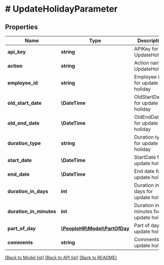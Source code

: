 # # UpdateHolidayParameter

## Properties

Name | Type | Description | Notes
------------ | ------------- | ------------- | -------------
**api_key** | **string** | APIKey for UpdateHoliday |
**action** | **string** | Action name &#x3D; UpdateHoliday |
**employee_id** | **string** | Employee id for update holiday |
**old_start_date** | **\DateTime** | OldStartDate for update holiday |
**old_end_date** | **\DateTime** | OldEndDate for update holiday |
**duration_type** | **string** | Duration type for update holiday |
**start_date** | **\DateTime** | StartDate for update holiday |
**end_date** | **\DateTime** | End date for update holiday |
**duration_in_days** | **int** | Duration in days for update holiday |
**duration_in_minutes** | **int** | Duration in minutes for update holiday |
**part_of_day** | [**\PeopleHR\Model\PartOfDay**](PartOfDay.md) | Part of day for update holiday | [optional]
**comments** | **string** | Comments for update holiday | [optional]

[[Back to Model list]](../../README.md#models) [[Back to API list]](../../README.md#endpoints) [[Back to README]](../../README.md)
